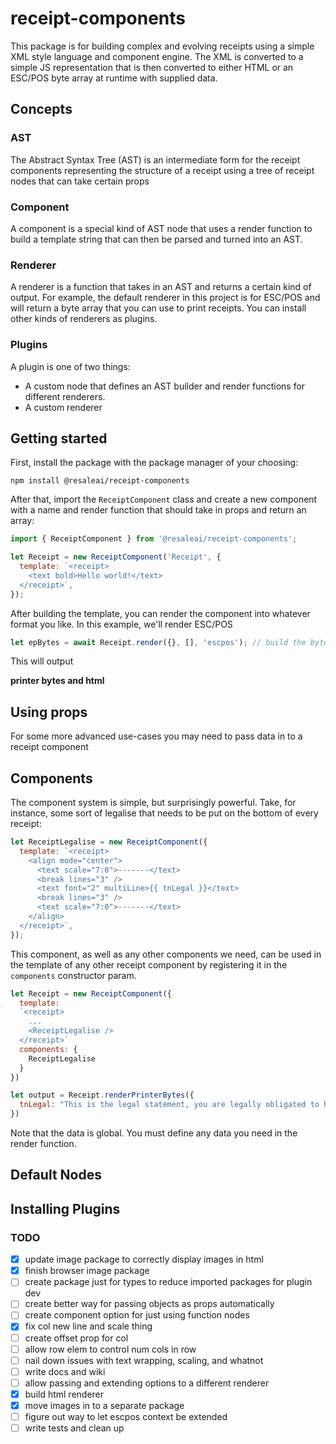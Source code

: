 # receipt-components

This package is for building complex and evolving receipts using a simple XML style language and component engine. The XML is converted to a simple JS representation that is then converted to either HTML or an ESC/POS byte array at runtime with supplied data.

## Concepts

### AST

The Abstract Syntax Tree (AST) is an intermediate form for the receipt components representing the structure of a receipt using a tree of receipt nodes that can take certain props

### Component

A component is a special kind of AST node that uses a render function to build a template string that can then be parsed and turned into an AST.

### Renderer

A renderer is a function that takes in an AST and returns a certain kind of output. For example, the default renderer in this project is for ESC/POS and will return a byte array that you can use to print receipts. You can install other kinds of renderers as plugins.

### Plugins

A plugin is one of two things:

- A custom node that defines an AST builder and render functions for different renderers.
- A custom renderer

## Getting started

First, install the package with the package manager of your choosing:

`npm install @resaleai/receipt-components`

After that, import the `ReceiptComponent` class and create a new component with a name and render function that should take in props and return an array:

```javascript
import { ReceiptComponent } from '@resaleai/receipt-components';

let Receipt = new ReceiptComponent('Receipt', {
  template: `<receipt>
    <text bold>Hello world!</text>
  </receipt>`,
});
```

After building the template, you can render the component into whatever format you like. In this example, we'll render ESC/POS

```javascript
let epBytes = await Receipt.render({}, [], 'escpos'); // build the byte array
```

This will output

**printer bytes and html**

## Using props

For some more advanced use-cases you may need to pass data in to a receipt component

## Components

The component system is simple, but surprisingly powerful. Take, for instance, some sort of legalise that needs to be put on the bottom of every receipt:

```javascript
let ReceiptLegalise = new ReceiptComponent({
  template: `<receipt>
    <align mode="center">
      <text scale="7:0">-------</text>
      <break lines="3" />
      <text font="2" multiLine>{{ tnLegal }}</text>
      <break lines="3" />
      <text scale="7:0">-------</text>
    </align>
  </receipt>`,
});
```

This component, as well as any other components we need, can be used in the template of any other receipt component by registering it in the `components` constructor param.

```javascript
let Receipt = new ReceiptComponent({
  template:
  `<receipt>
    ...
    <ReceiptLegalise />
  </receipt>`
  components: {
    ReceiptLegalise
  }
})

let output = Receipt.renderPrinterBytes({
  tnLegal: "This is the legal statement, you are legally obligated to have a good time :)"
})
```

Note that the data is global. You must define any data you need in the render function.

## Default Nodes

## Installing Plugins

### TODO

- [x] update image package to correctly display images in html
- [x] finish browser image package
- [ ] create package just for types to reduce imported packages for plugin dev
- [ ] create better way for passing objects as props automatically
- [ ] create component option for just using function nodes
- [x] fix col new line and scale thing
- [ ] create offset prop for col
- [ ] allow row elem to control num cols in row
- [ ] nail down issues with text wrapping, scaling, and whatnot
- [ ] write docs and wiki
- [ ] allow passing and extending options to a different renderer
- [x] build html renderer
- [x] move images in to a separate package
- [ ] figure out way to let escpos context be extended
- [ ] write tests and clean up
